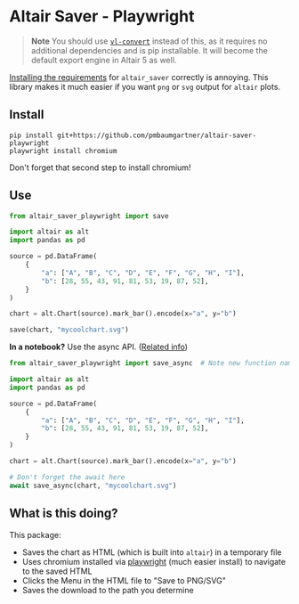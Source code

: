 # Altair Saver - Playwright

> **Note**
> You should use [`vl-convert`](https://github.com/vega/vl-convert) instead of this, as it requires no additional dependencies and is pip installable. It will become the default export engine in Altair 5 as well.

[Installing the requirements](https://github.com/altair-viz/altair_saver#additional-requirements) for `altair_saver` correctly is annoying. This library makes it much easier if you want `png` or `svg` output for `altair` plots.

## Install

```
pip install git+https://github.com/pmbaumgartner/altair-saver-playwright
playwright install chromium
```

Don't forget that second step to install chromium!

## Use

```python
from altair_saver_playwright import save

import altair as alt
import pandas as pd

source = pd.DataFrame(
    {
        "a": ["A", "B", "C", "D", "E", "F", "G", "H", "I"],
        "b": [28, 55, 43, 91, 81, 53, 19, 87, 52],
    }
)

chart = alt.Chart(source).mark_bar().encode(x="a", y="b")

save(chart, "mycoolchart.svg")
```

**In a notebook?** Use the async API. ([Related info](https://github.com/microsoft/playwright-python/issues/480))

```python
from altair_saver_playwright import save_async  # Note new function name here

import altair as alt
import pandas as pd

source = pd.DataFrame(
    {
        "a": ["A", "B", "C", "D", "E", "F", "G", "H", "I"],
        "b": [28, 55, 43, 91, 81, 53, 19, 87, 52],
    }
)

chart = alt.Chart(source).mark_bar().encode(x="a", y="b")

# Don't forget the await here
await save_async(chart, "mycoolchart.svg")
```

## What is this doing?

This package:
  - Saves the chart as HTML (which is built into `altair`) in a temporary file
  - Uses chromium installed via [playwright](https://playwright.dev/python/) (much easier install) to navigate to the saved HTML
  - Clicks the Menu in the HTML file to "Save to PNG/SVG"
  - Saves the download to the path you determine

